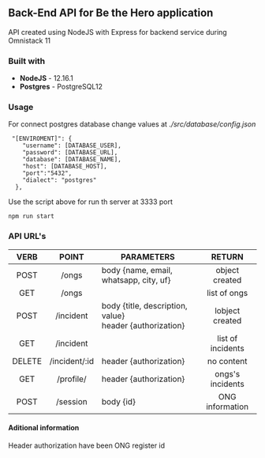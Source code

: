 ## Back-End API  for Be the Hero application

API created using NodeJS with Express for backend service during Omnistack 11

### Built with

* **NodeJS** - 12.16.1
* **Postgres** - PostgreSQL12

### Usage

For connect postgres database change values at *./src/database/config.json*

```
 "[ENVIROMENT]": {
    "username": [DATABASE_USER],
    "password": [DATABASE_URL],
    "database": [DATABASE_NAME],
    "host": [DATABASE_HOST],
    "port":"5432",
    "dialect": "postgres"
  },
```
Use the script above for run th server at 3333 port
```
npm run start
```
### API URL's

|VERB|POINT| PARAMETERS|RETURN|
|:--------:|:-------:|------------ |:-----:|
|POST| /ongs |body {name, email, whatsapp, city, uf}|object created|
|GET| /ongs |  | list of ongs|
|POST| /incident | body {title, description, value}<br>header {authorization} | lobject created|
|GET|/incident| |list of incidents
|DELETE|/incident/:id |header {authorization}|no content|
|GET|/profile/|header {authorization}|ongs's incidents
|POST|/session|body {id}|ONG information|

#### Aditional information
Header authorization have been ONG register id





